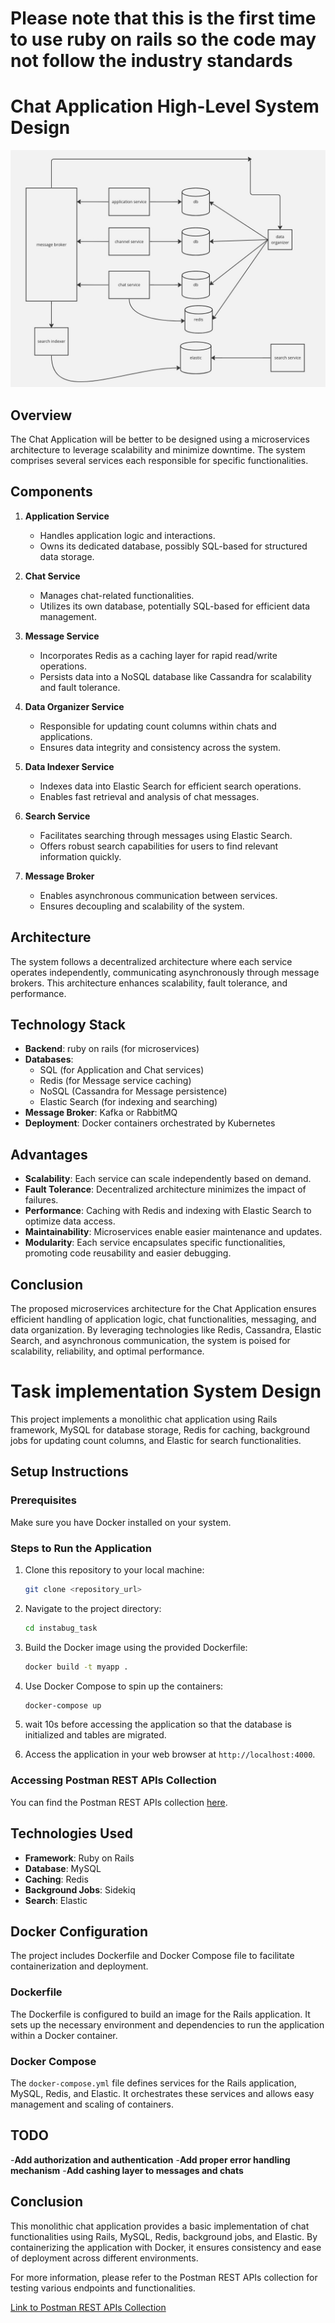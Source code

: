 # Please note that this is the first time to use ruby on rails so the code may not follow the industry standards
# Chat Application High-Level System Design
![Chat Application Design](./chat.jpg)
## Overview

The Chat Application will be better to be designed using a microservices architecture to leverage scalability and minimize downtime. The system comprises several services each responsible for specific functionalities.

## Components

1. **Application Service**
   - Handles application logic and interactions.
   - Owns its dedicated database, possibly SQL-based for structured data storage.

2. **Chat Service**
   - Manages chat-related functionalities.
   - Utilizes its own database, potentially SQL-based for efficient data management.

3. **Message Service**
   - Incorporates Redis as a caching layer for rapid read/write operations.
   - Persists data into a NoSQL database like Cassandra for scalability and fault tolerance.

4. **Data Organizer Service**
   - Responsible for updating count columns within chats and applications.
   - Ensures data integrity and consistency across the system.

5. **Data Indexer Service**
   - Indexes data into Elastic Search for efficient search operations.
   - Enables fast retrieval and analysis of chat messages.

6. **Search Service**
   - Facilitates searching through messages using Elastic Search.
   - Offers robust search capabilities for users to find relevant information quickly.

7. **Message Broker**
   - Enables asynchronous communication between services.
   - Ensures decoupling and scalability of the system.

## Architecture

The system follows a decentralized architecture where each service operates independently, communicating asynchronously through message brokers. This architecture enhances scalability, fault tolerance, and performance.

## Technology Stack

- **Backend**: ruby on rails (for microservices)
- **Databases**:
  - SQL (for Application and Chat services)
  - Redis (for Message service caching)
  - NoSQL (Cassandra for Message persistence)
  - Elastic Search (for indexing and searching)
- **Message Broker**: Kafka or RabbitMQ
- **Deployment**: Docker containers orchestrated by Kubernetes

## Advantages

- **Scalability**: Each service can scale independently based on demand.
- **Fault Tolerance**: Decentralized architecture minimizes the impact of failures.
- **Performance**: Caching with Redis and indexing with Elastic Search to optimize data access.
- **Maintainability**: Microservices enable easier maintenance and updates.
- **Modularity**: Each service encapsulates specific functionalities, promoting code reusability and easier debugging.

## Conclusion

The proposed microservices architecture for the Chat Application ensures efficient handling of application logic, chat functionalities, messaging, and data organization. By leveraging technologies like Redis, Cassandra, Elastic Search, and asynchronous communication, the system is poised for scalability, reliability, and optimal performance.

# Task implementation System Design

This project implements a monolithic chat application using Rails framework, MySQL for database storage, Redis for caching, background jobs for updating count columns, and Elastic for search functionalities.

## Setup Instructions

### Prerequisites

Make sure you have Docker installed on your system.

### Steps to Run the Application

1. Clone this repository to your local machine:

    ```bash
    git clone <repository_url>
    ```

2. Navigate to the project directory:

    ```bash
    cd instabug_task
    ```

3. Build the Docker image using the provided Dockerfile:

    ```bash
    docker build -t myapp .
    ```

4. Use Docker Compose to spin up the containers:

    ```bash
    docker-compose up
    ```
5. wait 10s before accessing the application so that the database is initialized and tables are migrated.

6. Access the application in your web browser at `http://localhost:4000`.

### Accessing Postman REST APIs Collection

You can find the Postman REST APIs collection [here](./instbug_task.postman_collection.json).

## Technologies Used

- **Framework**: Ruby on Rails
- **Database**: MySQL
- **Caching**: Redis
- **Background Jobs**: Sidekiq
- **Search**: Elastic

## Docker Configuration

The project includes Dockerfile and Docker Compose file to facilitate containerization and deployment.

### Dockerfile

The Dockerfile is configured to build an image for the Rails application. It sets up the necessary environment and dependencies to run the application within a Docker container.

### Docker Compose

The `docker-compose.yml` file defines services for the Rails application, MySQL, Redis, and Elastic. It orchestrates these services and allows easy management and scaling of containers.
## TODO
-**Add authorization and authentication**
-**Add proper error handling mechanism**
-**Add cashing layer to messages and chats**
## Conclusion

This monolithic chat application provides a basic implementation of chat functionalities using Rails, MySQL, Redis, background jobs, and Elastic. By containerizing the application with Docker, it ensures consistency and ease of deployment across different environments.

For more information, please refer to the Postman REST APIs collection for testing various endpoints and functionalities.

[Link to Postman REST APIs Collection](./instbug_task.postman_collection.json)

